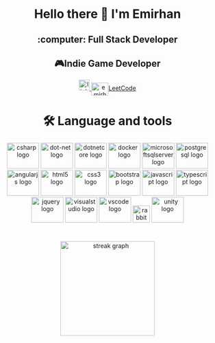 <h1 align="center">Hello there 👋 I'm Emirhan</h1>

<h2 align="center"> :computer: Full Stack Developer</h2>
<h2 align="center"> 🎮Indie Game Developer</h2>

<div align="center">
  <a href="https://www.linkedin.com/in/emirhanhasirci/" target="_blank">
    <img src="https://img.shields.io/static/v1?message=LinkedIn&logo=linkedin&label=&color=0077B5&logoColor=white&labelColor=&style=for-the-badge" height="25" alt="linkedin logo"  />
  </a>
  <a href="https://www.leetcode.com/emirhanhasirci" target="blank"><img align="center" src="https://raw.githubusercontent.com/rahuldkjain/github-profile-readme-generator/master/src/images/icons/Social/leet-code.svg" alt="emirhanhasirci" height="30" width="40" />LeetCode</a>
</p>
</div>

###

<p align="left"></p>

###

<h1 align="center">🛠 Language and tools</h1>

###

<div align="center">
  <img src="https://cdn.jsdelivr.net/gh/devicons/devicon/icons/csharp/csharp-original.svg" height="60" width="75" alt="csharp logo"  />
  <img src="https://cdn.jsdelivr.net/gh/devicons/devicon/icons/dot-net/dot-net-plain-wordmark.svg" height="60" width="75" alt="dot-net logo"  />
  <img src="https://cdn.jsdelivr.net/gh/devicons/devicon/icons/dotnetcore/dotnetcore-original.svg" height="60" width="75" alt="dotnetcore logo"  />
  <img src="https://cdn.jsdelivr.net/gh/devicons/devicon/icons/docker/docker-plain-wordmark.svg" height="60" width="75" alt="docker logo"  />
  <img src="https://cdn.jsdelivr.net/gh/devicons/devicon/icons/microsoftsqlserver/microsoftsqlserver-plain-wordmark.svg" height="60" width="75" alt="microsoftsqlserver logo"  />
  <img src="https://cdn.jsdelivr.net/gh/devicons/devicon/icons/postgresql/postgresql-original.svg" height="60" width="75" alt="postgresql logo"  />
  <img src="https://cdn.jsdelivr.net/gh/devicons/devicon/icons/angularjs/angularjs-original.svg" height="60" width="75" alt="angularjs logo"  />
  <img src="https://cdn.jsdelivr.net/gh/devicons/devicon/icons/html5/html5-original.svg" height="60" width="75" alt="html5 logo"  />
  <img src="https://cdn.jsdelivr.net/gh/devicons/devicon/icons/css3/css3-original.svg" height="60" width="75" alt="css3 logo"  />
  <img src="https://cdn.jsdelivr.net/gh/devicons/devicon/icons/bootstrap/bootstrap-original.svg" height="60" width="75" alt="bootstrap logo"  />
  <img src="https://cdn.jsdelivr.net/gh/devicons/devicon/icons/javascript/javascript-original.svg" height="60" width="75" alt="javascript logo"  />
  <img src="https://cdn.jsdelivr.net/gh/devicons/devicon/icons/typescript/typescript-original.svg" height="60" width="75" alt="typescript logo"  />
  <img src="https://cdn.jsdelivr.net/gh/devicons/devicon/icons/jquery/jquery-original.svg" height="60" width="75" alt="jquery logo"  />
  <img src="https://cdn.jsdelivr.net/gh/devicons/devicon/icons/visualstudio/visualstudio-plain.svg" height="60" width="75" alt="visualstudio logo"  />
  <img src="https://cdn.jsdelivr.net/gh/devicons/devicon/icons/vscode/vscode-original.svg" height="60" width="75" alt="vscode logo"  />
  <img src="https://cdn.simpleicons.org/rabbitmq/FF6600" height="40" alt="rabbitmq logo"  />
    <img src="https://cdn.jsdelivr.net/gh/devicons/devicon/icons/unity/unity-original.svg" height="60" width="75" alt="unity logo"  />
</div>

###

<br clear="both">

<div align="center">
  <img src="https://streak-stats.demolab.com?user=EmirhanHasirci11&locale=en&mode=daily&theme=dark&hide_border=false&border_radius=5&order=3" height="220" alt="streak graph"  />
</div>

###



###

